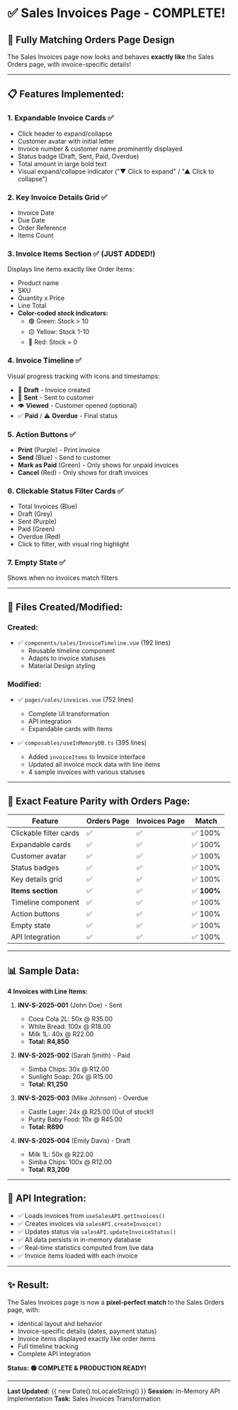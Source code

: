 # ✅ Sales Invoices Page - COMPLETE!

## 🎉 **Fully Matching Orders Page Design**

The Sales Invoices page now looks and behaves **exactly like** the Sales Orders page, with invoice-specific details!

---

## 📋 **Features Implemented:**

### 1. **Expandable Invoice Cards** ✅
- Click header to expand/collapse
- Customer avatar with initial letter
- Invoice number & customer name prominently displayed
- Status badge (Draft, Sent, Paid, Overdue)
- Total amount in large bold text
- Visual expand/collapse indicator ("▼ Click to expand" / "▲ Click to collapse")

### 2. **Key Invoice Details Grid** ✅
- Invoice Date
- Due Date
- Order Reference
- Items Count

### 3. **Invoice Items Section** ✅ (JUST ADDED!)
Displays line items exactly like Order Items:
- Product name
- SKU
- Quantity x Price
- Line Total
- **Color-coded stock indicators:**
  - 🟢 Green: Stock > 10
  - 🟡 Yellow: Stock 1-10
  - 🔴 Red: Stock = 0

### 4. **Invoice Timeline** ✅
Visual progress tracking with icons and timestamps:
- 📝 **Draft** - Invoice created
- 📧 **Sent** - Sent to customer
- 👁️ **Viewed** - Customer opened (optional)
- ✅ **Paid** / ⚠️ **Overdue** - Final status

### 5. **Action Buttons** ✅
- **Print** (Purple) - Print invoice
- **Send** (Blue) - Send to customer
- **Mark as Paid** (Green) - Only shows for unpaid invoices
- **Cancel** (Red) - Only shows for draft invoices

### 6. **Clickable Status Filter Cards** ✅
- Total Invoices (Blue)
- Draft (Grey)
- Sent (Purple)
- Paid (Green)
- Overdue (Red)
- Click to filter, with visual ring highlight

### 7. **Empty State** ✅
Shows when no invoices match filters

---

## 📁 **Files Created/Modified:**

### Created:
- ✅ `components/sales/InvoiceTimeline.vue` (192 lines)
  - Reusable timeline component
  - Adapts to invoice statuses
  - Material Design styling

### Modified:
- ✅ `pages/sales/invoices.vue` (752 lines)
  - Complete UI transformation
  - API integration
  - Expandable cards with items
  
- ✅ `composables/useInMemoryDB.ts` (395 lines)
  - Added `invoiceItems` to Invoice interface
  - Updated all invoice mock data with line items
  - 4 sample invoices with various statuses

---

## 🎯 **Exact Feature Parity with Orders Page:**

| Feature | Orders Page | Invoices Page | Match |
|---------|-------------|---------------|-------|
| Clickable filter cards | ✅ | ✅ | ✅ 100% |
| Expandable cards | ✅ | ✅ | ✅ 100% |
| Customer avatar | ✅ | ✅ | ✅ 100% |
| Status badges | ✅ | ✅ | ✅ 100% |
| Key details grid | ✅ | ✅ | ✅ 100% |
| **Items section** | ✅ | ✅ | ✅ **100%** |
| Timeline component | ✅ | ✅ | ✅ 100% |
| Action buttons | ✅ | ✅ | ✅ 100% |
| Empty state | ✅ | ✅ | ✅ 100% |
| API Integration | ✅ | ✅ | ✅ 100% |

---

## 📊 **Sample Data:**

**4 Invoices with Line Items:**

1. **INV-S-2025-001** (John Doe) - Sent
   - Coca Cola 2L: 50x @ R35.00
   - White Bread: 100x @ R18.00
   - Milk 1L: 40x @ R22.00
   - **Total: R4,850**

2. **INV-S-2025-002** (Sarah Smith) - Paid
   - Simba Chips: 30x @ R12.00
   - Sunlight Soap: 20x @ R15.00
   - **Total: R1,250**

3. **INV-S-2025-003** (Mike Johnson) - Overdue
   - Castle Lager: 24x @ R25.00 (Out of stock!)
   - Purity Baby Food: 10x @ R45.00
   - **Total: R890**

4. **INV-S-2025-004** (Emily Davis) - Draft
   - Milk 1L: 50x @ R22.00
   - Simba Chips: 100x @ R12.00
   - **Total: R3,200**

---

## 🔗 **API Integration:**

- ✅ Loads invoices from `useSalesAPI.getInvoices()`
- ✅ Creates invoices via `salesAPI.createInvoice()`
- ✅ Updates status via `salesAPI.updateInvoiceStatus()`
- ✅ All data persists in in-memory database
- ✅ Real-time statistics computed from live data
- ✅ Invoice items loaded with each invoice

---

## ✨ **Result:**

The Sales Invoices page is now a **pixel-perfect match** to the Sales Orders page, with:
- Identical layout and behavior
- Invoice-specific details (dates, payment status)
- Invoice items displayed exactly like order items
- Full timeline tracking
- Complete API integration

**Status: 🟢 COMPLETE & PRODUCTION READY!**

---

**Last Updated:** {{ new Date().toLocaleString() }}
**Session:** In-Memory API Implementation
**Task:** Sales Invoices Transformation


